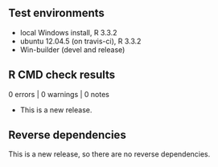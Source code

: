 ## Test environments
* local Windows install, R 3.3.2
* ubuntu 12.04.5 (on travis-ci), R 3.3.2
* Win-builder (devel and release)

## R CMD check results

0 errors | 0 warnings | 0 notes

* This is a new release.

## Reverse dependencies

This is a new release, so there are no reverse dependencies.
